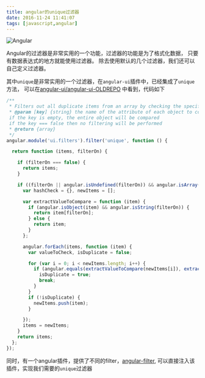```yaml
---
title: angular的unique过滤器
date: 2016-11-24 11:41:07
tags: [javascript,angular]
---
```


![Angular](http://o93mwnwp7.bkt.clouddn.com/github/ngFilter.jpg)

Angular的过滤器是非常实用的一个功能，过滤器的功能是为了格式化数据，
只要有数据表达式的地方就能使用过滤器。
除去使用默认的几个过滤器，我们还可以自己定义过滤器。

其中`unique`是非常实用的一个过滤器，在`angular-ui`插件中，已经集成了`unique`方法，
可以在[angular-ui/angular-ui-OLDREPO](https://github.com/angular-ui/angular-ui-OLDREPO/blob/master/modules/filters/unique/unique.js)
中看到，代码如下

<!--more-->

```js
/**
 * Filters out all duplicate items from an array by checking the specified key
 * @param [key] {string} the name of the attribute of each object to compare for uniqueness
 if the key is empty, the entire object will be compared
 if the key === false then no filtering will be performed
 * @return {array}
 */
angular.module('ui.filters').filter('unique', function () {

  return function (items, filterOn) {

    if (filterOn === false) {
      return items;
    }

    if ((filterOn || angular.isUndefined(filterOn)) && angular.isArray(items)) {
      var hashCheck = {}, newItems = [];

      var extractValueToCompare = function (item) {
        if (angular.isObject(item) && angular.isString(filterOn)) {
          return item[filterOn];
        } else {
          return item;
        }
      };

      angular.forEach(items, function (item) {
        var valueToCheck, isDuplicate = false;

        for (var i = 0; i < newItems.length; i++) {
          if (angular.equals(extractValueToCompare(newItems[i]), extractValueToCompare(item))) {
            isDuplicate = true;
            break;
          }
        }
        if (!isDuplicate) {
          newItems.push(item);
        }

      });
      items = newItems;
    }
    return items;
  };
});
```

同时，有一个angular插件，提供了不同的filter，[angular-filter](https://github.com/a8m/angular-filter#unique),
可以直接注入该插件，实现我们需要的`unique`过滤器